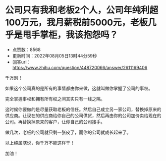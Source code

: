 # 公司只有我和老板2个人，公司年纯利超100万元，我月薪税前5000元，老板几乎是甩手掌柜，我该抱怨吗？
- 点赞数：8568
- 更新时间：2022年08月05日13时44分59秒
- 回答url：https://www.zhihu.com/question/448720066/answer/2611169406
<body>
 <p data-pid="Wo8iIyXv">千万别！</p>
 <p data-pid="h_U3PJxl">如果这个公司真的是所有的事情都由你来做，这就叫做你掌握了公司的事权。</p>
 <p data-pid="Obd48kXB">完全掌握事权和拥有所有权之间其实只有一线之隔。</p>
 <p data-pid="0jWuo9Lf">这时候你要做的是尽量获取老板的信任。然后自己成立另一家公司，替换掉原来的供应商。让现在的供应商给你自己的公司供货，然后再由你的公司加价卖给现在的公司。再替换掉原来的客户，让你自己的公司接手。</p>
 <p data-pid="B61-r-Ug">做几次，老板的公司就只剩一张皮了，而你的公司就成长起来了。</p>
 <p data-pid="WyJ0Y7Do">以上纯属瞎说，你千万不能这样干！</p>
 <p data-pid="liYtCZeG">加油！</p>
</body>